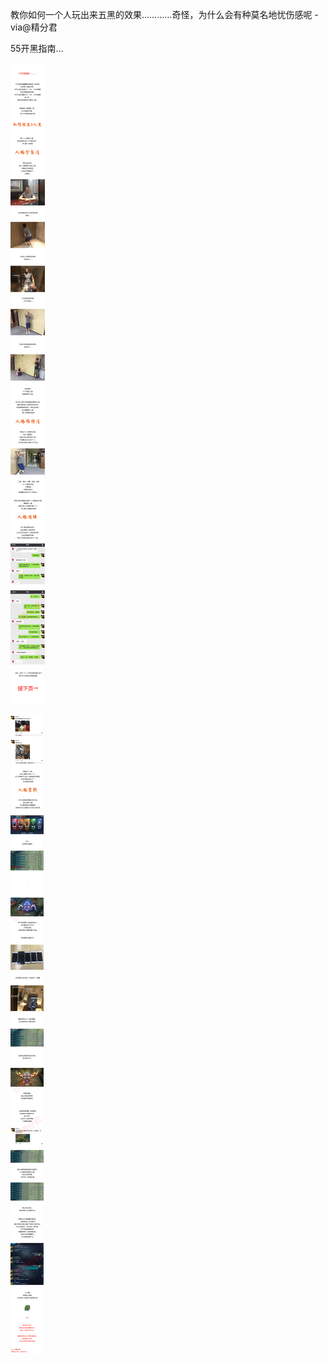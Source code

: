 教你如何一个人玩出来五黑的效果…………奇怪，为什么会有种莫名地忧伤感呢  -via@精分君

55开黑指南...

![824880f165f2479682db19cca6801d47.jpg](https://raw.githubusercontent.com/wxlzmt/cdn1/master/ext/qw/groups/30091/824880f165f2479682db19cca6801d47.jpg)

![8c7413ffaa494f33b4a03fab0017e65e.jpg](https://raw.githubusercontent.com/wxlzmt/cdn1/master/ext/qw/groups/30091/8c7413ffaa494f33b4a03fab0017e65e.jpg)
